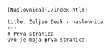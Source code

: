     
    [Naslovnica](./index.htlm)
    ---
    title: Željan Deak - naslovnica
    ---
    # Prva stranica
    Ovo je moja prva stranica.
